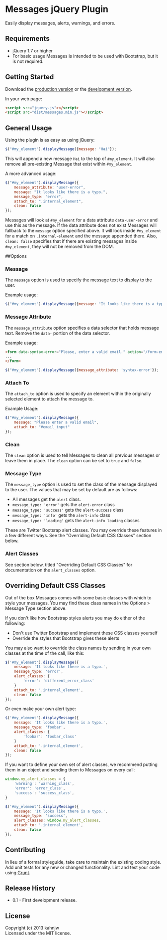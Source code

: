 # Messages jQuery Plugin

Easily display messages, alerts, warnings, and errors.

## Requirements
* jQuery 1.7 or higher
* For basic usage Messages is intended to be used with Bootstrap, but it is not required.

## Getting Started
Download the [production version][min] or the [development version][max].

[min]: https://raw.github.com/kahnjw/jquery.messages/master/dist/messages.min.js
[max]: https://raw.github.com/kahnjw/jquery.messages/master/dist/messages.js

In your web page:

```html
<script src="jquery.js"></script>
<script src="dist/messages.min.js"></script>
```

## General Usage
Using the plugin is as easy as using jQuery:

```javascript
$("#my_element").displayMessage({message: "Hai"});
```

This will append a new message `Hai` to the top of `#my_element`. It will also remove all pre-existing Message that exist within `#my_element`.

A more advanced usage:

```javascript
$("#my_element").displayMessage({
    message_attribute: "user-error",
    message: "It looks like there is a typo.",
    message_type: "error",
    attach_to: ".internal_element",
    clean: false
});
```

Messages will look at `#my_element` for a data attribute `data-user-error` and use this as the message. If the data attribute does not exist Messages will fallback to the `message` option specified above. It will look inside `#my_element` for a match on `.internal-element` and the message appended there. Also, `clean: false` specifies that if there are existing messages inside `#my_element`, they will not be removed from the DOM.

##Options

### Message
The `message` option is used to specify the message text to display to the user.

Example usage:

```javascript
$("#my_element").displayMessage({message: "It looks like there is a typo."});
```

### Message Attribute
The `message_attribute` option specifies a data selector that holds message text. Remove the `data-` portion of the data selector.

Example usage:

```html
<form data-syntax-error="Please, enter a valid email." action="/form-endpoint">
...
</form>
```

```javascript
$("#my_element").displayMessage({message_attribute: 'syntax-error'});
```

### Attach To
The `attach_to` option is used to specify an element within the originally selected element to attach the message to.

Example Usage:

```javascript
$("#my_element").displayMessage({
    message: "Please enter a valid email",
    attach_to: "#email_input"
});
```

### Clean
The `clean` option is used to tell Messages to clean all previous messages or leave them in place. The `clean` option can be set to `true` and `false`.

### Message Type
The `message_type` option is used to set the class of the message displayed to the user. The values that may be set by default are as follows:

* All messages get the `alert` class.
* `message_type: 'error'` gets the `alert-error` class
* `message_type: 'success'` gets the `alert-success` class
* `message_type: 'info'` gets the `alert-info` class
* `message_type: 'loading'` gets the `alert-info loading` classes

These are Twitter Bootsrap alert classes. You may override these features in a few different ways. See the "Overriding Default CSS Classes" section below.

### Alert Classes

See section below, titled "Overriding Default CSS Classes" for documentation on the `alert_classes` option.

## Overriding Default CSS Classes
Out of the box Messages comes with some basic classes with which to style your messages. You may find these class names in the Options > Message Type section above.

If you don't like how Bootstrap styles alerts you may do either of the following:

* Don't use Twitter Bootstrap and implement these CSS classes yourself
* Override the styles that Bootstrap gives these alerts

You may also want to override the class names by sending in your own classes at the time of the call, like this:

```javascript
$('#my_element').displayMessage({
    message: 'It looks like there is a typo.',
    message_type: 'error',
    alert_classes: {
        'error': 'different_error_class'
    }
    attach_to: '.internal_element',
    clean: false
});
```

Or even make your own alert type:

```javascript
$('#my_element').displayMessage({
    message: 'It looks like there is a typo.',
    message_type: 'foobar',
    alert_classes: {
        'foobar': 'foobar_class'
    }
    attach_to: '.internal_element',
    clean: false
});
```

If you want to define your own set of alert classes, we recommend putting them in an object and sending them to Messages on every call:

```javascript
window.my_alert_classes = {
    'warning': 'warning_class',
    'error': 'error_class',
    'success': 'success_class',
}
```

```javascript
$('#my_element').displayMessage({
    message: 'It looks like there is a typo.',
    message_type: 'success',
    alert_classes: window.my_alert_classes,
    attach_to: '.internal_element',
    clean: false
});
```

## Contributing
In lieu of a formal styleguide, take care to maintain the existing coding style. Add unit tests for any new or changed functionality. Lint and test your code using [Grunt](http://gruntjs.com/).

## Release History

* 0.1 - First development release.

## License
Copyright (c) 2013 kahnjw  
Licensed under the MIT license.
